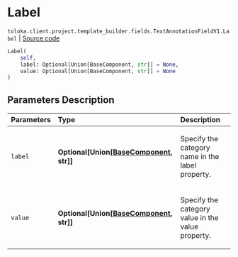 # Label
`toloka.client.project.template_builder.fields.TextAnnotationFieldV1.Label` | [Source code](https://github.com/Toloka/toloka-kit/blob/v1.1.0.post1/src/client/project/template_builder/fields.py#L513)

```python
Label(
    self,
    label: Optional[Union[BaseComponent, str]] = None,
    value: Optional[Union[BaseComponent, str]] = None
)
```

## Parameters Description

| Parameters | Type | Description |
| :----------| :----| :-----------|
`label`|**Optional\[Union\[[BaseComponent](toloka.client.project.template_builder.base.BaseComponent.md), str\]\]**|<p>Specify the category name in the label property.</p>
`value`|**Optional\[Union\[[BaseComponent](toloka.client.project.template_builder.base.BaseComponent.md), str\]\]**|<p>Specify the category value in the value property.</p>
